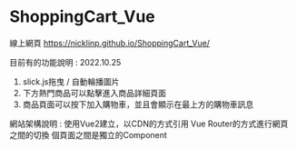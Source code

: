 # ShoppingCart_Vue
線上網頁
https://nicklinp.github.io/ShoppingCart_Vue/

目前有的功能說明 : 2022.10.25
1. slick.js拖曳 / 自動輪播圖片
2. 下方熱門商品可以點擊進入商品詳細頁面
3. 商品頁面可以按下加入購物車，並且會顯示在最上方的購物車訊息


網站架構說明 :
使用Vue2建立，以CDN的方式引用
Vue Router的方式進行網頁之間的切換
個頁面之間是獨立的Component
